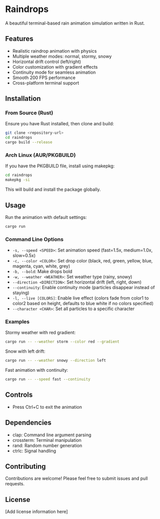 # Raindrops

A beautiful terminal-based rain animation simulation written in Rust.

## Features

- Realistic raindrop animation with physics
- Multiple weather modes: normal, stormy, snowy
- Horizontal drift control (left/right)
- Color customization with gradient effects
- Continuity mode for seamless animation
- Smooth 200 FPS performance
- Cross-platform terminal support

## Installation

### From Source (Rust)

Ensure you have Rust installed, then clone and build:

```bash
git clone <repository-url>
cd raindrops
cargo build --release
```

### Arch Linux (AUR/PKGBUILD)

If you have the PKGBUILD file, install using makepkg:

```bash
cd raindrops
makepkg -si
```

This will build and install the package globally.

## Usage

Run the animation with default settings:

```bash
cargo run
```

### Command Line Options

- `-s, --speed <SPEED>`: Set animation speed (fast=1.5x, medium=1.0x, slow=0.5x)
- `-c, --color <COLOR>`: Set drop color (black, red, green, yellow, blue, magenta, cyan, white, grey)
- `-b, --bold`: Make drops bold
- `-w, --weather <WEATHER>`: Set weather type (rainy, snowy)
- `--direction <DIRECTION>`: Set horizontal drift (left, right, down)
- `--continuity`: Enable continuity mode (particles disappear instead of staying)
- `-l, --live [COLORS]`: Enable live effect (colors fade from color1 to color2 based on height, defaults to blue white if no colors specified)
- `--character <CHAR>`: Set all particles to a specific character

### Examples

Stormy weather with red gradient:
```bash
cargo run -- --weather storm --color red --gradient
```

Snow with left drift:
```bash
cargo run -- --weather snowy --direction left
```

Fast animation with continuity:
```bash
cargo run -- --speed fast --continuity
```

## Controls

- Press Ctrl+C to exit the animation

## Dependencies

- clap: Command line argument parsing
- crossterm: Terminal manipulation
- rand: Random number generation
- ctrlc: Signal handling

## Contributing

Contributions are welcome! Please feel free to submit issues and pull requests.

## License

[Add license information here]